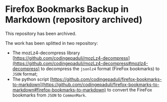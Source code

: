# Firefox Bookmarks Backup in Markdown (repository archived)

This repository has been archived. 

The work has been splitted in two repository:

- The mozLz4-decompress library [https://github.com/codingepaduli/mozLz4-decompress](https://github.com/codingepaduli/mozLz4-decompress#mozlz4-decompress) to decompress the ``jsonlz4`` format (FireFox bookmarks) to ``JSON`` format;
- The python script [https://github.com/codingepaduli/firefox-bookmarks-to-markdown](https://github.com/codingepaduli/firefox-bookmarks-to-markdown#firefox-bookmarks-to-markdown) to convert the FireFox bookmarks from ``JSON`` to ``CommonMark``.
